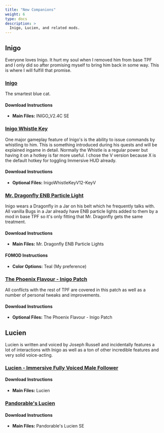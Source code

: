 ```yaml
---
title: "New Companions"
weight: 6
type: docs
description: >
  Inigo, Lucien, and related mods.
---
```


## Inigo

Everyone loves Inigo. It hurt my soul when I removed him from base TPF and I only did so after promising myself to bring him back in some way. This is where I will fulfill that promise.

### **[Inigo](https://www.nexusmods.com/skyrimspecialedition/mods/1461?tab=files)**

The smartest blue cat.

#### Download Instructions

- **Main Files:** INIGO_V2.4C SE

### **[Inigo Whistle Key](https://www.nexusmods.com/skyrimspecialedition/mods/29406?tab=files)**

One major gameplay feature of Inigo's is the ability to issue commands by whistling to him. This is something introduced during his quests and will be explained ingame in detail. Normally the Whistle is a regular power but having it on a hotkey is far more useful. I chose the V version because X is the default hotkey for toggling Immersive HUD already.

#### Download Instructions

- **Optional Files:** InigoWhistleKeyV12-KeyV

### **[Mr. Dragonfly ENB Particle Light](https://www.nexusmods.com/skyrimspecialedition/mods/45664?tab=files)**

Inigo wears a Dragonfly in a Jar on his belt which he frequently talks with. All vanilla Bugs in a Jar already have ENB particle lights added to them by a mod in base TPF so it's only fitting that Mr. Dragonfly gets the same treatment.

#### Download Instructions

- **Main Files:** Mr. Dragonfly ENB Particle Lights

#### FOMOD Instructions

- **Color Options:** Teal (My preference)

### **[The Phoenix Flavour - Inigo Patch](https://www.nexusmods.com/skyrimspecialedition/mods/14223?tab=files)**

All conflicts with the rest of TPF are covered in this patch as well as a number of personal tweaks and improvements.

#### Download Instructions

- **Optional Files:** The Phoenix Flavour - Inigo Patch

## Lucien

Lucien is written and voiced by Joseph Russell and incidentally features a lot of interactions with Inigo as well as a ton of other incredible features and very solid voice-acting.

### **[Lucien - Immersive Fully Voiced Male Follower](https://www.nexusmods.com/skyrimspecialedition/mods/20035?tab=files)**

#### Download Instructions

- **Main Files:** Lucien

### **[Pandorable's Lucien](https://www.nexusmods.com/skyrimspecialedition/mods/22598?tab=files)**

#### Download Instructions

- **Main Files:** Pandorable's Lucien SE